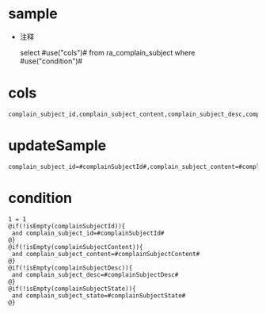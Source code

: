 sample
===
* 注释

	select #use("cols")# from ra_complain_subject  where  #use("condition")#

cols
===
	complain_subject_id,complain_subject_content,complain_subject_desc,complain_subject_state

updateSample
===
	
	complain_subject_id=#complainSubjectId#,complain_subject_content=#complainSubjectContent#,complain_subject_desc=#complainSubjectDesc#,complain_subject_state=#complainSubjectState#

condition
===

	1 = 1  
	@if(!isEmpty(complainSubjectId)){
	 and complain_subject_id=#complainSubjectId#
	@}
	@if(!isEmpty(complainSubjectContent)){
	 and complain_subject_content=#complainSubjectContent#
	@}
	@if(!isEmpty(complainSubjectDesc)){
	 and complain_subject_desc=#complainSubjectDesc#
	@}
	@if(!isEmpty(complainSubjectState)){
	 and complain_subject_state=#complainSubjectState#
	@}
	
	